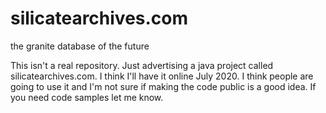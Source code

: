 # silicatearchives.com
the granite database of the future

This isn't a real repository.  Just advertising a java project called silicatearchives.com.  I think I'll have it online July 2020. I think people are going
to use it and I'm not sure if making the code public is a good idea.  If you need code samples let me know.
